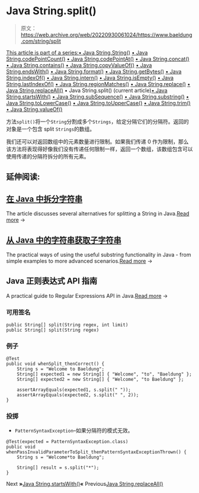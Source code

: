 # Java String.split()

> 原文：<https://web.archive.org/web/20220930061024/https://www.baeldung.com/string/split>

[This article is part of a series:](javascript:void(0);)[• Java String.String()](/web/20220829143219/https://www.baeldung.com/string/constructor)
[• Java String.codePointCount()](/web/20220829143219/https://www.baeldung.com/string/code-point-count)
[• Java String.codePointAt()](/web/20220829143219/https://www.baeldung.com/string/code-point-at)
[• Java String.concat()](/web/20220829143219/https://www.baeldung.com/string/concat)
[• Java String.contains()](/web/20220829143219/https://www.baeldung.com/string/contains)
[• Java String.copyValueOf()](/web/20220829143219/https://www.baeldung.com/string/copy-value-of)
[• Java String.endsWith()](/web/20220829143219/https://www.baeldung.com/string/ends-with)
[• Java String.format()](/web/20220829143219/https://www.baeldung.com/string/format)
[• Java String.getBytes()](/web/20220829143219/https://www.baeldung.com/string/get-bytes)
[• Java String.indexOf()](/web/20220829143219/https://www.baeldung.com/string/index-of)
[• Java String.intern()](/web/20220829143219/https://www.baeldung.com/string/intern)
[• Java String.isEmpty()](/web/20220829143219/https://www.baeldung.com/string/is-empty)
[• Java String.lastIndexOf()](/web/20220829143219/https://www.baeldung.com/string/last-index-of)
[• Java String.regionMatches()](/web/20220829143219/https://www.baeldung.com/string/region-matches)
[• Java String.replace()](/web/20220829143219/https://www.baeldung.com/string/replace)
[• Java String.replaceAll()](/web/20220829143219/https://www.baeldung.com/string/replace-all)
• Java String.split() (current article)[• Java String.startsWith()](/web/20220829143219/https://www.baeldung.com/string/starts-with)
[• Java String.subSequence()](/web/20220829143219/https://www.baeldung.com/string/sub-sequence)
[• Java String.substring()](/web/20220829143219/https://www.baeldung.com/string/substring)
[• Java String.toLowerCase()](/web/20220829143219/https://www.baeldung.com/string/to-lower-case)
[• Java String.toUpperCase()](/web/20220829143219/https://www.baeldung.com/string/to-upper-case)
[• Java String.trim()](/web/20220829143219/https://www.baeldung.com/string/trim)
[• Java String.valueOf()](/web/20220829143219/https://www.baeldung.com/string/value-of)

方法`split()`将一个`String`分割成多个`Strings`，给定分隔它们的分隔符。返回的对象是一个包含 split `Strings`的数组。

我们还可以对返回数组中的元素数量进行限制。如果我们传递 0 作为限制，那么该方法将表现得好像我们没有传递任何限制一样，返回一个数组，该数组包含可以使用传递的分隔符拆分的所有元素。

## 延伸阅读:

## [在 Java 中拆分字符串](/web/20220829143219/https://www.baeldung.com/java-split-string)

The article discusses several alternatives for splitting a String in Java.[Read more](/web/20220829143219/https://www.baeldung.com/java-split-string) →

## [从 Java 中的字符串获取子字符串](/web/20220829143219/https://www.baeldung.com/java-substring)

The practical ways of using the useful substring functionality in Java - from simple examples to more advanced scenarios.[Read more](/web/20220829143219/https://www.baeldung.com/java-substring) →

## Java 正则表达式 API 指南

A practical guide to Regular Expressions API in Java.[Read more](/web/20220829143219/https://www.baeldung.com/regular-expressions-java) →

### 可用签名

```
public String[] split(String regex, int limit)
public String[] split(String regex)
```

### 例子

```
@Test
public void whenSplit_thenCorrect() {
    String s = "Welcome to Baeldung";
    String[] expected1 = new String[] { "Welcome", "to", "Baeldung" };
    String[] expected2 = new String[] { "Welcome", "to Baeldung" };

    assertArrayEquals(expected1, s.split(" "));
    assertArrayEquals(expected2, s.split(" ", 2));
}
```

### 投掷

*   `PatternSyntaxException`–如果分隔符的模式无效。

```
@Test(expected = PatternSyntaxException.class)
public void whenPassInvalidParameterToSplit_thenPatternSyntaxExceptionThrown() {
    String s = "Welcome*to Baeldung";

    String[] result = s.split("*");
}
```

Next **»**[Java String.startsWith()](/web/20220829143219/https://www.baeldung.com/string/starts-with)**«** Previous[Java String.replaceAll()](/web/20220829143219/https://www.baeldung.com/string/replace-all)